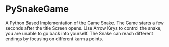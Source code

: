 # PySnakeGame
A Python Based Implementation of the Game Snake. The Game starts a few seconds after the title Screen opens. Use Arrow Keys to control the snake, you are unable to go back into yourself. The Snake can reach different endings by focusing
on different karma points. 

